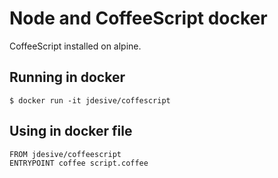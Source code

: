 # Node and CoffeeScript docker
CoffeeScript installed on alpine.

## Running in docker
```shell
$ docker run -it jdesive/coffescript
```

## Using in docker file
```text
FROM jdesive/coffeescript
ENTRYPOINT coffee script.coffee
```
